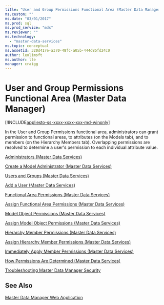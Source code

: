 ```yaml
---
title: "User and Group Permissions Functional Area (Master Data Manager) | Microsoft Docs"
ms.custom: ""
ms.date: "03/01/2017"
ms.prod: sql
ms.prod_service: "mds"
ms.reviewer: ""
ms.technology: 
  - "master-data-services"
ms.topic: conceptual
ms.assetid: 320d417e-a370-48fc-a05b-444d85fd24c0
author: leolimsft
ms.author: lle
manager: craigg
---
```

# User and Group Permissions Functional Area (Master Data Manager)

[!INCLUDE[appliesto-ss-xxxx-xxxx-xxx-md-winonly](../includes/appliesto-ss-xxxx-xxxx-xxx-md-winonly.md)]

  In the User and Group Permissions functional area, administrators can grant permission to functional areas, to attributes (on the Models tab), and to members (on the Hierarchy Members tab). Overlapping permissions are resolved to determine a user's permission to each individual attribute value.  
  
 [Administrators &#40;Master Data Services&#41;](../master-data-services/administrators-master-data-services.md)  
  
 [Create a Model Administrator &#40;Master Data Services&#41;](../master-data-services/create-a-model-administrator-master-data-services.md)  
  
 [Users and Groups &#40;Master Data Services&#41;](../master-data-services/users-and-groups-master-data-services.md)  
  
 [Add a User &#40;Master Data Services&#41;](../master-data-services/add-a-user-master-data-services.md)  
  
 [Functional Area Permissions &#40;Master Data Services&#41;](../master-data-services/functional-area-permissions-master-data-services.md)  
  
 [Assign Functional Area Permissions &#40;Master Data Services&#41;](../master-data-services/assign-functional-area-permissions-master-data-services.md)  
  
 [Model Object Permissions &#40;Master Data Services&#41;](../master-data-services/model-object-permissions-master-data-services.md)  
  
 [Assign Model Object Permissions &#40;Master Data Services&#41;](../master-data-services/assign-model-object-permissions-master-data-services.md)  
  
 [Hierarchy Member Permissions &#40;Master Data Services&#41;](../master-data-services/hierarchy-member-permissions-master-data-services.md)  
  
 [Assign Hierarchy Member Permissions &#40;Master Data Services&#41;](../master-data-services/assign-hierarchy-member-permissions-master-data-services.md)  
  
 [Immediately Apply Member Permissions &#40;Master Data Services&#41;](../master-data-services/immediately-apply-member-permissions-master-data-services.md)  
  
 [How Permissions Are Determined &#40;Master Data Services&#41;](../master-data-services/how-permissions-are-determined-master-data-services.md)  
  
 [Troubleshooting Master Data Manager Security](https://social.technet.microsoft.com/wiki/contents/articles/troubleshooting-master-data-manager-security-master-data-services.aspx)  
  
## See Also  
 [Master Data Manager Web Application](../master-data-services/master-data-manager-web-application.md)  
  
  
